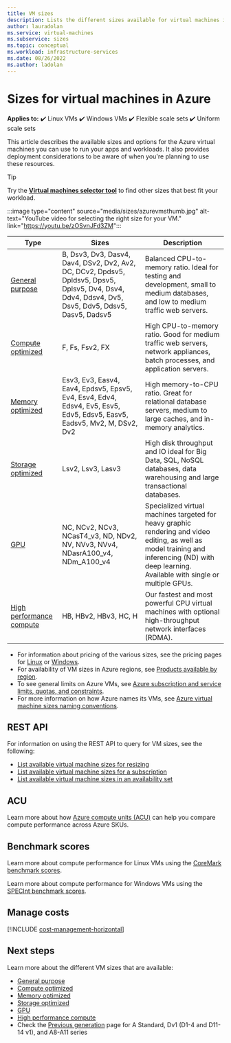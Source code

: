 ```yaml
---
title: VM sizes 
description: Lists the different sizes available for virtual machines in Azure.
author: lauradolan
ms.service: virtual-machines
ms.subservice: sizes
ms.topic: conceptual
ms.workload: infrastructure-services
ms.date: 08/26/2022
ms.author: ladolan
---
```


# Sizes for virtual machines in Azure

**Applies to:** :heavy_check_mark: Linux VMs :heavy_check_mark: Windows VMs :heavy_check_mark: Flexible scale sets :heavy_check_mark: Uniform scale sets

This article describes the available sizes and options for the Azure virtual machines you can use to run your apps and workloads. It also provides deployment considerations to be aware of when you're planning to use these resources. 

> [!TIP]
> Try the **[Virtual machines selector tool](https://aka.ms/vm-selector)** to find other sizes that best fit your workload.

:::image type="content" source="media/sizes/azurevmsthumb.jpg" alt-text="YouTube video for selecting the right size for your VM." link="https://youtu.be/zOSvnJFd3ZM":::

| Type | Sizes | Description |
|------|-------|-------------|
| [General purpose](sizes-general.md)   | B, Dsv3, Dv3, Dasv4, Dav4, DSv2, Dv2, Av2, DC, DCv2, Dpdsv5, Dpldsv5, Dpsv5, Dplsv5, Dv4, Dsv4, Ddv4, Ddsv4, Dv5, Dsv5, Ddv5, Ddsv5, Dasv5, Dadsv5 | Balanced CPU-to-memory ratio. Ideal for testing and development, small to medium databases, and low to medium traffic web servers. |
| [Compute optimized](sizes-compute.md) | F, Fs, Fsv2, FX | High CPU-to-memory ratio. Good for medium traffic web servers, network appliances, batch processes, and application servers. |
| [Memory optimized](sizes-memory.md) | Esv3, Ev3, Easv4, Eav4, Epdsv5, Epsv5, Ev4, Esv4, Edv4, Edsv4, Ev5, Esv5, Edv5, Edsv5, Easv5, Eadsv5, Mv2, M, DSv2, Dv2 | High memory-to-CPU ratio. Great for relational database servers, medium to large caches, and in-memory analytics.                 |
| [Storage optimized](sizes-storage.md) | Lsv2, Lsv3, Lasv3 | High disk throughput and IO ideal for Big Data, SQL, NoSQL databases, data warehousing and large transactional databases.  |
| [GPU](sizes-gpu.md) | NC, NCv2, NCv3, NCasT4_v3, ND, NDv2, NV, NVv3, NVv4, NDasrA100_v4, NDm_A100_v4 | Specialized virtual machines targeted for heavy graphic rendering and video editing, as well as model training and inferencing (ND) with deep learning. Available with single or multiple GPUs. |
| [High performance compute](sizes-hpc.md) | HB, HBv2, HBv3, HC,  H | Our fastest and most powerful CPU virtual machines with optional high-throughput network interfaces (RDMA). |

- For information about pricing of the various sizes, see the pricing pages for [Linux](https://azure.microsoft.com/pricing/details/virtual-machines/#Linux) or [Windows](https://azure.microsoft.com/pricing/details/virtual-machines/Windows/#Windows).
- For availability of VM sizes in Azure regions, see [Products available by region](https://azure.microsoft.com/regions/services/).
- To see general limits on Azure VMs, see [Azure subscription and service limits, quotas, and constraints](../azure-resource-manager/management/azure-subscription-service-limits.md).
- For more information on how Azure names its VMs, see [Azure virtual machine sizes naming conventions](./vm-naming-conventions.md).

## REST API

For information on using the REST API to query for VM sizes, see the following:

- [List available virtual machine sizes for resizing](/rest/api/compute/virtualmachines/listavailablesizes)
- [List available virtual machine sizes for a subscription](/rest/api/compute/resourceskus/list)
- [List available virtual machine sizes in an availability set](/rest/api/compute/availabilitysets/listavailablesizes)

## ACU

Learn more about how [Azure compute units (ACU)](acu.md) can help you compare compute performance across Azure SKUs.

## Benchmark scores

Learn more about compute performance for Linux VMs using the [CoreMark benchmark scores](./linux/compute-benchmark-scores.md).

Learn more about compute performance for Windows VMs using the [SPECInt benchmark scores](./windows/compute-benchmark-scores.md).

## Manage costs

[!INCLUDE [cost-management-horizontal](../../includes/cost-management-horizontal.md)]

## Next steps

Learn more about the different VM sizes that are available:

- [General purpose](sizes-general.md)
- [Compute optimized](sizes-compute.md)
- [Memory optimized](sizes-memory.md)
- [Storage optimized](sizes-storage.md)
- [GPU](sizes-gpu.md)
- [High performance compute](sizes-hpc.md)
- Check the [Previous generation](sizes-previous-gen.md) page for A Standard, Dv1 (D1-4 and D11-14 v1), and A8-A11 series
